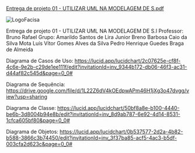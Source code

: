 [Entrega de projeto 01 - UTILIZAR UML NA MODELAGEM DE S.pdf](https://github.com/AmarildoSantos1/DiagramUML/files/15468634/Entrega.de.projeto.01.-.UTILIZAR.UML.NA.MODELAGEM.DE.S.pdf)


![LogoFacisa](![image](https://github.com/AmarildoSantos1/DiagramUML/assets/128610714/fabc231c-0af3-42d4-aa0c-3b2bef165075)
)





Entrega de projeto 01 - UTILIZAR UML NA MODELAGEM DE S.I
Professor: Bruno Rafael
Grupo: Amarildo Santos de Lira Junior 
Breno Barbosa 
Caio da Silva Mota
 Luís Vítor Gomes Alves da Silva
Pedro Henrique Guedes Braga de Almeida




Diagrama de Casos de Uso:
https://lucid.app/lucidchart/2c07625e-cf8f-4c6e-9e2b-c29de1ee111f/edit?invitationId=inv_9344b172-db06-46f3-ac31-d44af82c545d&page=0_0#

Diagrama de Sequência: https://drive.google.com/file/d/1L22Z6dV4kOEdpwAPm46H1jXg3o47dvgg/view?usp=sharing

Diagrama de Classe:
https://lucid.app/lucidchart/50bf8a8e-b100-4440-be6b-3d8004b94e8b/edit?invitationId=inv_8d9ab787-6e92-4d14-8531-1cfca605bf80&page=0_0#

Diagrama de Objetos:
https://lucid.app/lucidchart/0b537577-2d2a-4b82-b588-3866c3b74450/edit?invitationId=inv_3f37ba85-acf5-4ac3-b5df-003cfa2d623c&page=0_0#
